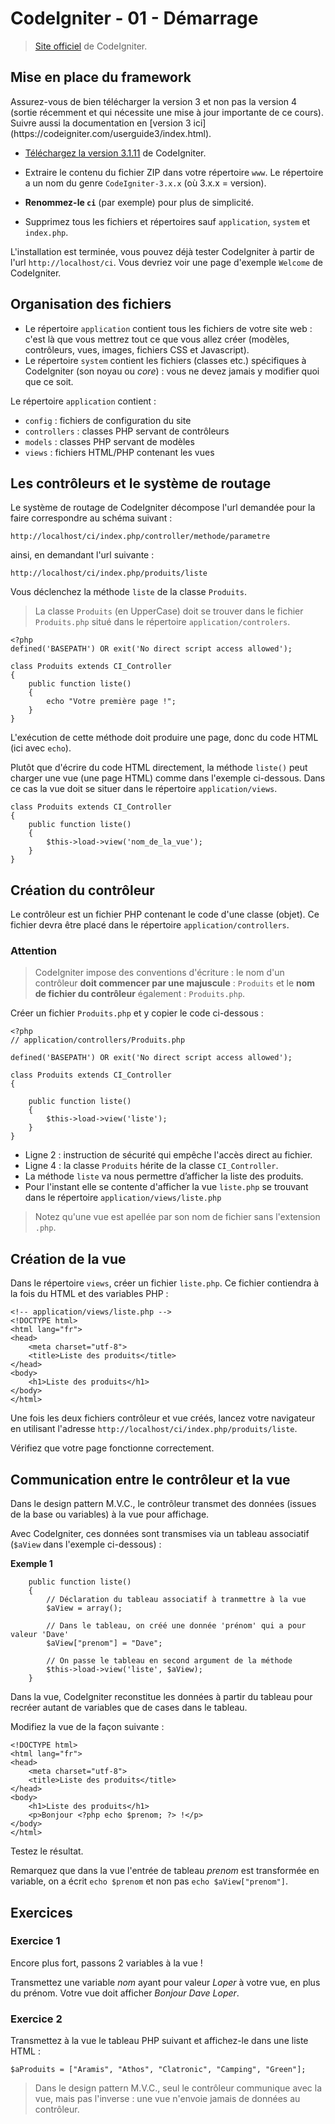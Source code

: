 # CodeIgniter - 01 - Démarrage 

> [Site officiel](https://codeigniter.com) de CodeIgniter. 

## Mise en place du framework

<div class="alert alert-danger">Assurez-vous de bien télécharger la version 3 et non pas la version 4 (sortie récemment et qui nécessite une mise à jour importante de ce cours). Suivre aussi la documentation en [version 3 ici](https://codeigniter.com/userguide3/index.html).</div>

* [Téléchargez la version 3.1.11](https://api.github.com/repos/bcit-ci/CodeIgniter/zipball/3.1.11) de CodeIgniter.

* Extraire le contenu du fichier ZIP dans votre répertoire `www`. Le répertoire a un nom du genre `CodeIgniter-3.x.x` (où 3.x.x = version). 
* **Renommez-le `ci`** (par exemple) pour plus de simplicité.
* Supprimez tous les fichiers et répertoires sauf `application`, `system` et `index.php`.  
  
L'installation est terminée, vous pouvez déjà tester CodeIgniter à partir de l'url `http://localhost/ci`. Vous devriez voir une page d'exemple `Welcome` de CodeIgniter.  

## Organisation des fichiers

* Le répertoire `application` contient tous les fichiers de votre site web : c'est là que vous mettrez tout ce que vous allez créer (modèles, contrôleurs, vues, images, fichiers CSS et Javascript). 
* Le répertoire `system` contient les fichiers (classes etc.) spécifiques à CodeIgniter (son noyau ou *core*) : vous ne devez jamais y modifier quoi que ce soit.

Le répertoire `application` contient :

* `config` : fichiers de configuration du site
* `controllers` : classes PHP servant de contrôleurs
* `models` : classes PHP servant de modèles
* `views` : fichiers HTML/PHP contenant les vues

## Les contrôleurs et le système de routage

Le système de routage de CodeIgniter décompose l'url demandée pour la faire correspondre au schéma suivant :

	http://localhost/ci/index.php/controller/methode/parametre

ainsi, en demandant l'url suivante :

	http://localhost/ci/index.php/produits/liste

Vous déclenchez la méthode `liste` de la classe `Produits`.

> La classe `Produits` (en UpperCase) doit se trouver dans le fichier `Produits.php` situé dans le répertoire `application/controlers`. 

    <?php
	defined('BASEPATH') OR exit('No direct script access allowed');      
 
	class Produits extends CI_Controller 
    {
		public function liste()
		{
			echo "Votre première page !";
		}
	}

L'exécution de cette méthode doit produire une page, donc du code HTML (ici avec `echo`).

Plutôt que d'écrire du code HTML directement, la méthode `liste()` peut charger une vue (une page HTML) comme dans l'exemple ci-dessous. Dans ce cas la vue doit se situer dans le répertoire `application/views`.

	class Produits extends CI_Controller 
	{
		public function liste()
	    {
			$this->load->view('nom_de_la_vue');
	    }
	}

## Création du contrôleur

Le contrôleur est un fichier PHP contenant le code d'une classe (objet). Ce fichier devra être placé dans le répertoire `application/controllers`.

### Attention

> CodeIgniter impose des conventions d'écriture : le nom d'un contrôleur **doit commencer par une majuscule** : `Produits` et le **nom de fichier du contrôleur** également : `Produits.php`.
   
Créer un fichier `Produits.php` et y copier le code ci-dessous :

	<?php
    // application/controllers/Produits.php

	defined('BASEPATH') OR exit('No direct script access allowed');
	
	class Produits extends CI_Controller 
	{
	
		public function liste()
		{
			$this->load->view('liste');
		}
	}
	
* Ligne 2 : instruction de sécurité qui empêche l'accès direct au fichier.
* Ligne 4 : la classe `Produits` hérite de la classe `CI_Controller`.
* La méthode `liste` va nous permettre d’afficher la liste des produits.
* Pour l'instant elle se contente d'afficher la vue `liste.php` se trouvant dans le répertoire `application/views/liste.php`

> Notez qu'une vue est apellée par son nom de fichier sans l'extension `.php`. 
 
## Création de la vue

Dans le répertoire `views`, créer un fichier `liste.php`. Ce fichier contiendra à la fois du HTML et des variables PHP : 

	<!-- application/views/liste.php -->
	<!DOCTYPE html>
	<html lang="fr">
	<head>
		<meta charset="utf-8">
		<title>Liste des produits</title>
	</head>
	<body>
		<h1>Liste des produits</h1>
	</body>
	</html>

Une fois les deux fichiers contrôleur et vue créés, lancez votre navigateur en utilisant l'adresse `http://localhost/ci/index.php/produits/liste`.

Vérifiez que votre page fonctionne correctement.

## Communication entre le contrôleur et la vue  

Dans le design pattern M.V.C., le contrôleur transmet des données (issues de la base ou variables) à la vue pour affichage. 

Avec CodeIgniter, ces données sont transmises via un tableau associatif (`$aView` dans l'exemple ci-dessous) :  

**Exemple 1**
        
		public function liste()
		{
            // Déclaration du tableau associatif à tranmettre à la vue
            $aView = array();

            // Dans le tableau, on créé une donnée 'prénom' qui a pour valeur 'Dave'	
            $aView["prenom"] = "Dave";          

            // On passe le tableau en second argument de la méthode 
			$this->load->view('liste', $aView);
		}

Dans la vue, CodeIgniter reconstitue les données à partir du tableau pour recréer autant de variables que de cases dans le tableau.
	
Modifiez la vue de la façon suivante : 

	<!DOCTYPE html>
	<html lang="fr">
	<head>
		<meta charset="utf-8">
		<title>Liste des produits</title>
	</head>
	<body>
		<h1>Liste des produits</h1>
        <p>Bonjour <?php echo $prenom; ?> !</p>
	</body>
	</html>

Testez le résultat.

Remarquez que dans la vue l'entrée de tableau _prenom_ est transformée en variable, on a écrit `echo $prenom` et non pas `echo $aView["prenom"]`.

## Exercices

### Exercice 1

Encore plus fort, passons 2 variables à la vue ! 

Transmettez une variable _nom_ ayant pour valeur _Loper_ à votre vue, en plus du prénom. Votre vue doit afficher _Bonjour Dave Loper_.   

### Exercice 2

Transmettez à la vue le tableau PHP suivant et affichez-le dans une liste HTML : 

	$aProduits = ["Aramis", "Athos", "Clatronic", "Camping", "Green"];   

> Dans le design pattern M.V.C., seul le contrôleur communique avec la vue, mais pas l'inverse : une vue n'envoie jamais de données au contrôleur. 